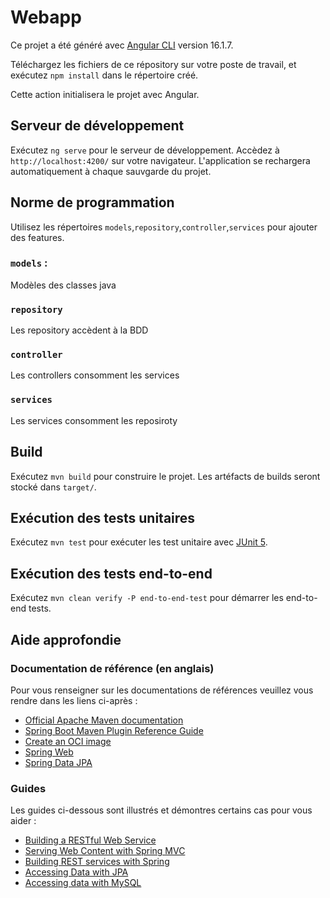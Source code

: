 # Webapp

Ce projet a été généré avec [Angular CLI](https://github.com/angular/angular-cli) version 16.1.7.

Téléchargez les fichiers de ce répository sur votre poste de travail, et exécutez `npm install` dans le répertoire créé.

Cette action initialisera le projet avec Angular.

## Serveur de développement

Exécutez `ng serve` pour le serveur de développement. Accèdez à `http://localhost:4200/` sur votre navigateur. L'application se rechargera automatiquement à chaque sauvgarde du projet.

## Norme de programmation

Utilisez les répertoires `models`,`repository`,`controller`,`services` pour ajouter des features.

### `models` :
Modèles des classes java

### `repository`
Les repository accèdent à la BDD

### `controller`
Les controllers consomment les services

### `services`
Les services consomment les reposiroty

## Build

Exécutez `mvn build` pour construire le projet. Les artéfacts de builds seront stocké dans `target/`.

## Exécution des tests unitaires

Exécutez `mvn test` pour exécuter les test unitaire avec [JUnit 5](https://junit.org/junit5/).

## Exécution des tests end-to-end

Exécutez `mvn clean verify -P end-to-end-test` pour démarrer les end-to-end tests.

## Aide approfondie

### Documentation de référence (en anglais)
Pour vous renseigner sur les documentations de références veuillez vous rendre dans les liens ci-après :

* [Official Apache Maven documentation](https://maven.apache.org/guides/index.html)
* [Spring Boot Maven Plugin Reference Guide](https://docs.spring.io/spring-boot/docs/3.1.0/maven-plugin/reference/html/)
* [Create an OCI image](https://docs.spring.io/spring-boot/docs/3.1.0/maven-plugin/reference/html/#build-image)
* [Spring Web](https://docs.spring.io/spring-boot/docs/3.1.0/reference/htmlsingle/#web)
* [Spring Data JPA](https://docs.spring.io/spring-boot/docs/3.1.0/reference/htmlsingle/#data.sql.jpa-and-spring-data)

### Guides
Les guides ci-dessous sont illustrés et démontres certains cas pour vous aider :

* [Building a RESTful Web Service](https://spring.io/guides/gs/rest-service/)
* [Serving Web Content with Spring MVC](https://spring.io/guides/gs/serving-web-content/)
* [Building REST services with Spring](https://spring.io/guides/tutorials/rest/)
* [Accessing Data with JPA](https://spring.io/guides/gs/accessing-data-jpa/)
* [Accessing data with MySQL](https://spring.io/guides/gs/accessing-data-mysql/)

